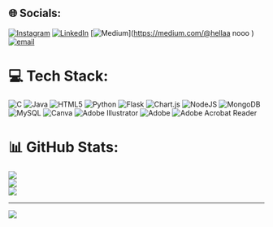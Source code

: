 
## 🌐 Socials:
[![Instagram](https://img.shields.io/badge/Instagram-%23E4405F.svg?logo=Instagram&logoColor=white)](https://instagram.com/thealiferousgirl) [![LinkedIn](https://img.shields.io/badge/LinkedIn-%230077B5.svg?logo=linkedin&logoColor=white)](https://linkedin.com/in/tarunpreet--kaur) [![Medium](https://img.shields.io/badge/Medium-12100E?logo=medium&logoColor=white)](https://medium.com/@hellaa nooo ) [![email](https://img.shields.io/badge/Email-D14836?logo=gmail&logoColor=white)](mailto:tarunpreet2809@gmail.com) 

# 💻 Tech Stack:
![C](https://img.shields.io/badge/c-%2300599C.svg?style=plastic&logo=c&logoColor=white) ![Java](https://img.shields.io/badge/java-%23ED8B00.svg?style=plastic&logo=openjdk&logoColor=white) ![HTML5](https://img.shields.io/badge/html5-%23E34F26.svg?style=plastic&logo=html5&logoColor=white) ![Python](https://img.shields.io/badge/python-3670A0?style=plastic&logo=python&logoColor=ffdd54) ![Flask](https://img.shields.io/badge/flask-%23000.svg?style=plastic&logo=flask&logoColor=white) ![Chart.js](https://img.shields.io/badge/chart.js-F5788D.svg?style=plastic&logo=chart.js&logoColor=white) ![NodeJS](https://img.shields.io/badge/node.js-6DA55F?style=plastic&logo=node.js&logoColor=white) ![MongoDB](https://img.shields.io/badge/MongoDB-%234ea94b.svg?style=plastic&logo=mongodb&logoColor=white) ![MySQL](https://img.shields.io/badge/mysql-4479A1.svg?style=plastic&logo=mysql&logoColor=white) ![Canva](https://img.shields.io/badge/Canva-%2300C4CC.svg?style=plastic&logo=Canva&logoColor=white) ![Adobe Illustrator](https://img.shields.io/badge/adobe%20illustrator-%23FF9A00.svg?style=plastic&logo=adobe%20illustrator&logoColor=white) ![Adobe](https://img.shields.io/badge/adobe-%23FF0000.svg?style=plastic&logo=adobe&logoColor=white) ![Adobe Acrobat Reader](https://img.shields.io/badge/Adobe%20Acrobat%20Reader-EC1C24.svg?style=plastic&logo=Adobe%20Acrobat%20Reader&logoColor=white)
# 📊 GitHub Stats:
![](https://github-readme-stats.vercel.app/api?username=tarunpreetk009&theme=shadow_blue&hide_border=true&include_all_commits=false&count_private=false)<br/>
![](https://nirzak-streak-stats.vercel.app/?user=tarunpreetk009&theme=shadow_blue&hide_border=true)<br/>
![](https://github-readme-stats.vercel.app/api/top-langs/?username=tarunpreetk009&theme=shadow_blue&hide_border=true&include_all_commits=false&count_private=false&layout=compact)

---
[![](https://visitcount.itsvg.in/api?id=tarunpreetk009&icon=0&color=0)](https://visitcount.itsvg.in)

<!-- Proudly created with GPRM ( https://gprm.itsvg.in ) -->
